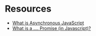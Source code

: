 # Resources 

- [What is Asynchronous JavaScript](https://enlear.academy/what-is-asynchronous-javascript-310426783ef1)
- [What is a …. Promise (in Javascript)?](https://medium.com/@stevenzhu03/what-is-a-promise-in-javascript-2c4d16ad8cf)